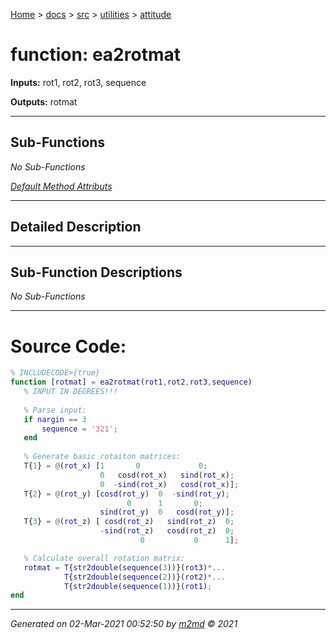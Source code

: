 [Home](../../../index.md) > [docs](../../../docs_index.md) > [src](../../src_index.md) > [utilities](../utilities_index.md) > [attitude](attitude_index.md)  

 
 # function: ea2rotmat



**Inputs:** rot1, rot2, rot3, sequence

**Outputs:** rotmat

 ***

## Sub-Functions

*No Sub-Functions*

[*Default Method Attributs*](https://www.mathworks.com/help/matlab/matlab_oop/method-attributes.html)

 ***

## Detailed Description



 ***

## Sub-Function Descriptions

*No Sub-Functions*

 
 *** 

 # Source Code:

 ```matlab 
 % INCLUDECODE>{true}
function [rotmat] = ea2rotmat(rot1,rot2,rot3,sequence)
    % INPUT IN DEGREES!!!
    
    % Parse input:
    if nargin == 3
        sequence = '321';
    end
    
    % Generate basic rotaiton matrices:
    T{1} = @(rot_x) [1       0             0;
                     0   cosd(rot_x)   sind(rot_x);
                     0  -sind(rot_x)   cosd(rot_x)];
    T{2} = @(rot_y) [cosd(rot_y)  0  -sind(rot_y);
                           0      1       0;
                     sind(rot_y)  0   cosd(rot_y)];
    T{3} = @(rot_z) [ cosd(rot_z)   sind(rot_z)  0;
                     -sind(rot_z)   cosd(rot_z)  0;
                              0           0      1];

    % Calculate overall rotation matrix:
    rotmat = T{str2double(sequence(3))}(rot3)*...
             T{str2double(sequence(2))}(rot2)*...
             T{str2double(sequence(1))}(rot1);
end 
 ``` 
  
 ***

*Generated on 02-Mar-2021 00:52:50 by [m2md](https://github.com/crgnam-research/m2md) © 2021*